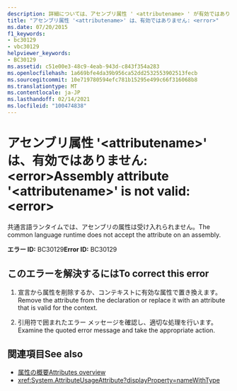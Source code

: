 ```yaml
---
description: 詳細については、アセンブリ属性 ' <attributename> ' が有効ではありません。 <error>
title: "アセンブリ属性 '<attributename>' は、有効ではありません: <error>"
ms.date: 07/20/2015
f1_keywords:
- bc30129
- vbc30129
helpviewer_keywords:
- BC30129
ms.assetid: c51e00e3-48c9-4eab-943d-c843f354a283
ms.openlocfilehash: 1a669bfe4da39b956ca52dd2532553902513fecb
ms.sourcegitcommit: 10e719780594efc781b15295e499c66f316068b8
ms.translationtype: MT
ms.contentlocale: ja-JP
ms.lasthandoff: 02/14/2021
ms.locfileid: "100474838"
---
```

# <a name="assembly-attribute-attributename-is-not-valid-error"></a><span data-ttu-id="f6818-103">アセンブリ属性 '\<attributename>' は、有効ではありません: \<error></span><span class="sxs-lookup"><span data-stu-id="f6818-103">Assembly attribute '\<attributename>' is not valid: \<error></span></span>

<span data-ttu-id="f6818-104">共通言語ランタイムでは、アセンブリの属性は受け入れられません。</span><span class="sxs-lookup"><span data-stu-id="f6818-104">The common language runtime does not accept the attribute on an assembly.</span></span>

<span data-ttu-id="f6818-105">**エラー ID:** BC30129</span><span class="sxs-lookup"><span data-stu-id="f6818-105">**Error ID:** BC30129</span></span>

## <a name="to-correct-this-error"></a><span data-ttu-id="f6818-106">このエラーを解決するには</span><span class="sxs-lookup"><span data-stu-id="f6818-106">To correct this error</span></span>

1. <span data-ttu-id="f6818-107">宣言から属性を削除するか、コンテキストに有効な属性で置き換えます。</span><span class="sxs-lookup"><span data-stu-id="f6818-107">Remove the attribute from the declaration or replace it with an attribute that is valid for the context.</span></span>

2. <span data-ttu-id="f6818-108">引用符で囲まれたエラー メッセージを確認し、適切な処理を行います。</span><span class="sxs-lookup"><span data-stu-id="f6818-108">Examine the quoted error message and take the appropriate action.</span></span>

## <a name="see-also"></a><span data-ttu-id="f6818-109">関連項目</span><span class="sxs-lookup"><span data-stu-id="f6818-109">See also</span></span>

- [<span data-ttu-id="f6818-110">属性の概要</span><span class="sxs-lookup"><span data-stu-id="f6818-110">Attributes overview</span></span>](../programming-guide/concepts/attributes/index.md)
- <xref:System.AttributeUsageAttribute?displayProperty=nameWithType>
